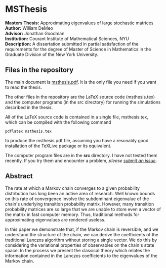 MSThesis
========

**Masters Thesis:** Approximating eigenvalues of large stochastic matrices<br/>
**Author:** William DeMeo<br/>
**Advisor:** Jonathan Goodman<br/>
**Institution:** Courant Institute of Mathematical Sciences, NYU<br/>
**Description:** A dissertation submitted in partial satisfaction of the requirements for the degree of
Master of Science in Mathematics in the Graduate Division of the New York University.


Files in the repository
-----------------------
The main document is [msthesis.pdf](https://github.com/williamdemeo/MSThesis/raw/master/msthesis.pdf).  It is the only file you need if you want to read the thesis.  

The other files in the repository are the LaTeX source code (msthesis.tex) and the computer programs (in the src directory) for running the simulations described in the thesis.

All of the LaTeX source code is contained in a single file, msthesis.tex, which can be compiled with the following command

    pdflatex msthesis.tex
    
to produce the msthesis.pdf file, assuming you have a resonably good installation of the TeXLive package or its equivalent. 

The computer program files are in the **src** directory.  I have not tested them recently.  If you try them and encounter a problem, *please [submit an issue](https://github.com/williamdemeo/MSThesis/issues)*.


Abstract
--------
The rate at which a Markov chain converges to a given probability distribution
has long been an active area of research. Well known bounds on this rate of
convergence involve the subdominant eigenvalue of the chain's underlying
transition probability matrix. However, many transition probability matrices are
so large that we are unable to store even a vector of the matrix in fast
computer memory. Thus, traditional methods for approximating eigenvalues are
rendered useless. 

In this paper we demonstrate that, if the Markov chain is reversible, and we
understand the structure of the chain, we can derive the coefficients of the
traditional Lanczos algorithm without storing a single vector. We do this by
considering the variational properties of observables on the chain's state
space. In the process we present the classical theory which relates the
information contained in the Lanczos coefficients to the eigenvalues of the
Markov chain. 
